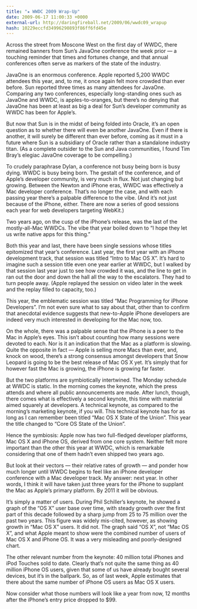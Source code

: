 ```yaml
---
title: "★ WWDC 2009 Wrap-Up"
date: 2009-06-17 11:00:33 +0000
external-url: http://daringfireball.net/2009/06/wwdc09_wrapup
hash: 10229eccfd34996290893f86ff6fd45e
---
```


Across the street from Moscone West on the first day of WWDC, there remained banners from Sun’s JavaOne conference the week prior — a touching reminder that times and fortunes change, and that annual conferences often serve as markers of the state of the industry.


JavaOne is an enormous conference. Apple reported 5,200 WWDC attendees this year, and, to me, it once again felt more crowded than ever before. Sun reported three times as many attendees for JavaOne. Comparing any two conferences, especially long-standing ones such as JavaOne and WWDC, is apples-to-oranges, but there’s no denying that JavaOne has been at least as big a deal for Sun’s developer community as WWDC has been for Apple’s.


But now that Sun is in the midst of being folded into Oracle, it’s an open question as to whether there will even be another JavaOne. Even if there is another, it will surely be different than ever before, coming as it must in a future where Sun is a subsidiary of Oracle rather than a standalone industry titan. (As a complete outsider to the Sun and Java communities, I found Tim Bray’s elegiac JavaOne coverage to be compelling.)


To crudely paraphrase Dylan, a conference not busy being born is busy dying. WWDC is busy being born. The gestalt of the conference, and of Apple’s developer community, is very much in flux. Not just changing but growing. Between the Newton and iPhone eras, WWDC was effectively a Mac developer conference. That’s no longer the case, and with each passing year there’s a palpable difference to the vibe. (And it’s not just because of the iPhone, either. There are now a series of good sessions each year for web developers targeting WebKit.)


Two years ago, on the cusp of the iPhone’s release, was the last of the mostly-all-Mac WWDCs. The vibe that year boiled down to “I hope they let us write native apps for this thing.”


Both this year and last, there have been single sessions whose titles epitomized that year’s conference. Last year, the first year with an iPhone development track, that session was titled “Intro to Mac OS X”. It’s hard to imagine such a session title even one year earlier at WWDC, but I walked by that session last year just to see how crowded it was, and the line to get in ran out the door and down the hall all the way to the escalators. They had to turn people away. (Apple replayed the session on video later in the week and the replay filled to capacity, too.)


This year, the emblematic session was titled “Mac Programming for iPhone Developers”. I’m not even sure what to say about that, other than to confirm that anecdotal evidence suggests that new-to-Apple iPhone developers are indeed very much interested in developing for the Mac now, too.


On the whole, there was a palpable sense that the iPhone is a peer to the Mac in Apple’s eyes. This isn’t about counting how many sessions were devoted to each. Nor is it an indication that the Mac as a platform is slowing. Quite the opposite in fact — Apple is selling more Macs than ever, and, knock on wood, there’s a strong consensus amongst developers that Snow Leopard is going to be the best release of Mac OS X yet. It’s simply that for however fast the Mac is growing, the iPhone is growing far faster.


But the two platforms are symbiotically intertwined. The Monday schedule at WWDC is static. In the morning comes the keynote, which the press attends and where all public announcements are made. After lunch, though, there comes what is effectively a second keynote, this time with material aimed squarely at developers. A technical keynote, as compared to the morning’s marketing keynote, if you will. This technical keynote has for as long as I can remember been titled “Mac OS X State of the Union”. This year the title changed to “Core OS State of the Union”.


Hence the symbiosis: Apple now has two full-fledged developer platforms, Mac OS X and iPhone OS, derived from one core system. Neither felt more important than the other this year at WWDC, which is remarkable considering that one of them hadn’t even shipped two years ago.


But look at their vectors — their relative rates of growth — and ponder how much longer until WWDC begins to feel like an iPhone developer conference with a Mac developer track. My answer: next year. In other words, I think it will have taken just three years for the iPhone to supplant the Mac as Apple’s primary platform. By 2011 it will be obvious.


It’s simply a matter of users. During Phil Schiller’s keynote, he showed a graph of the “OS X” user base over time, with steady growth over the first part of this decade followed by a sharp jump from 25 to 75 million over the past two years. This figure was widely mis-cited, however, as showing growth in “Mac OS X” users. It did not. The graph said “OS X”, not “Mac OS X”, and what Apple meant to show were the combined number of users of Mac OS X and iPhone OS. It was a very misleading and poorly-designed chart.


The other relevant number from the keynote: 40 million total iPhones and iPod Touches sold to date. Clearly that’s not quite the same thing as 40 million iPhone OS users, given that some of us have already bought several devices, but it’s in the ballpark. So, as of last week, Apple estimates that there about the same number of iPhone OS users as Mac OS X users.


Now consider what those numbers will look like a year from now, 12 months after the iPhone’s entry price dropped to $99.

